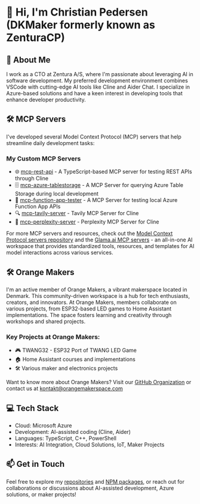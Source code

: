# 👋 Hi, I'm Christian Pedersen (DKMaker formerly known as ZenturaCP)

## 🚀 About Me
I work as a CTO at Zentura A/S, where I'm passionate about leveraging AI in software development. My preferred development environment combines VSCode with cutting-edge AI tools like Cline and Aider Chat. I specialize in Azure-based solutions and have a keen interest in developing tools that enhance developer productivity.

## 🛠️ MCP Servers
I've developed several Model Context Protocol (MCP) servers that help streamline daily development tasks:

### My Custom MCP Servers
- 🌐 [mcp-rest-api](https://github.com/zenturacp/mcp-rest-api) - A TypeScript-based MCP server for testing REST APIs through Cline
- 🗄️ [mcp-azure-tablestorage](https://github.com/zenturacp/mcp-azure-tablestorage) - A MCP Server for querying Azure Table Storage during local development
- 🧪 [mcp-function-app-tester](https://github.com/zenturacp/mcp-function-app-tester) - A MCP Server for testing local Azure Function App APIs
- 🔍 [mcp-tavily-server](https://github.com/zenturacp/mcp-tavily-server) - Tavily MCP Server for Cline
- 🤖 [mcp-perplexity-server](https://github.com/zenturacp/mcp-perplexity-server) - Perplexity MCP Server for Cline

For more MCP servers and resources, check out the [Model Context Protocol servers repository](https://github.com/modelcontextprotocol/servers) and the [Glama.ai MCP servers](https://glama.ai/mcp/servers) - an all-in-one AI workspace that provides standardized tools, resources, and templates for AI model interactions across various services.

## 🛠️ Orange Makers
I'm an active member of Orange Makers, a vibrant makerspace located in Denmark. This community-driven workspace is a hub for tech enthusiasts, creators, and innovators. At Orange Makers, members collaborate on various projects, from ESP32-based LED games to Home Assistant implementations. The space fosters learning and creativity through workshops and shared projects.

### Key Projects at Orange Makers:
- 🎮 TWANG32 - ESP32 Port of TWANG LED Game
- 🏠 Home Assistant courses and implementations
- 🛠️ Various maker and electronics projects

Want to know more about Orange Makers? Visit our [GitHub Organization](https://github.com/OrangeMakers) or contact us at kontakt@orangemakerspace.com

## 💻 Tech Stack
- Cloud: Microsoft Azure
- Development: AI-assisted coding (Cline, Aider)
- Languages: TypeScript, C++, PowerShell
- Interests: AI Integration, Cloud Solutions, IoT, Maker Projects

## 📫 Get in Touch
Feel free to explore my [repositories](https://github.com/zenturacp) and [NPM packages](https://www.npmjs.com/~dkmaker), or reach out for collaborations or discussions about AI-assisted development, Azure solutions, or maker projects!
